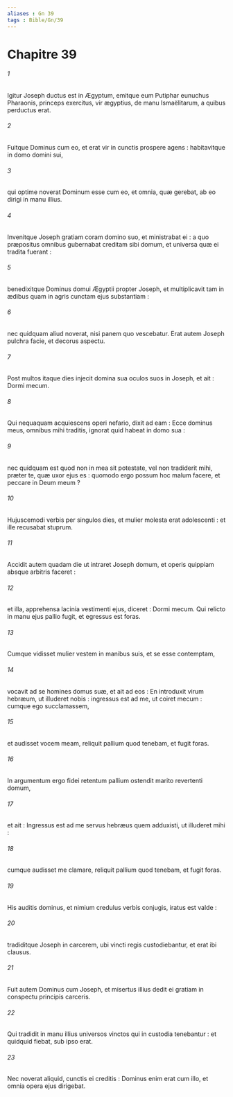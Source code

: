 ```yaml
---
aliases : Gn 39
tags : Bible/Gn/39
---
```


# Chapitre 39

###### 1
Igitur Joseph ductus est in Ægyptum, emitque eum Putiphar eunuchus Pharaonis, princeps exercitus, vir ægyptius, de manu Ismaëlitarum, a quibus perductus erat.
###### 2
Fuitque Dominus cum eo, et erat vir in cunctis prospere agens : habitavitque in domo domini sui,
###### 3
qui optime noverat Dominum esse cum eo, et omnia, quæ gerebat, ab eo dirigi in manu illius.
###### 4
Invenitque Joseph gratiam coram domino suo, et ministrabat ei : a quo præpositus omnibus gubernabat creditam sibi domum, et universa quæ ei tradita fuerant :
###### 5
benedixitque Dominus domui Ægyptii propter Joseph, et multiplicavit tam in ædibus quam in agris cunctam ejus substantiam :
###### 6
nec quidquam aliud noverat, nisi panem quo vescebatur. Erat autem Joseph pulchra facie, et decorus aspectu.
###### 7
Post multos itaque dies injecit domina sua oculos suos in Joseph, et ait : Dormi mecum.
###### 8
Qui nequaquam acquiescens operi nefario, dixit ad eam : Ecce dominus meus, omnibus mihi traditis, ignorat quid habeat in domo sua :
###### 9
nec quidquam est quod non in mea sit potestate, vel non tradiderit mihi, præter te, quæ uxor ejus es : quomodo ergo possum hoc malum facere, et peccare in Deum meum ?
###### 10
Hujuscemodi verbis per singulos dies, et mulier molesta erat adolescenti : et ille recusabat stuprum.
###### 11
Accidit autem quadam die ut intraret Joseph domum, et operis quippiam absque arbitris faceret :
###### 12
et illa, apprehensa lacinia vestimenti ejus, diceret : Dormi mecum. Qui relicto in manu ejus pallio fugit, et egressus est foras.
###### 13
Cumque vidisset mulier vestem in manibus suis, et se esse contemptam,
###### 14
vocavit ad se homines domus suæ, et ait ad eos : En introduxit virum hebræum, ut illuderet nobis : ingressus est ad me, ut coiret mecum : cumque ego succlamassem,
###### 15
et audisset vocem meam, reliquit pallium quod tenebam, et fugit foras.
###### 16
In argumentum ergo fidei retentum pallium ostendit marito revertenti domum,
###### 17
et ait : Ingressus est ad me servus hebræus quem adduxisti, ut illuderet mihi :
###### 18
cumque audisset me clamare, reliquit pallium quod tenebam, et fugit foras.
###### 19
His auditis dominus, et nimium credulus verbis conjugis, iratus est valde :
###### 20
tradiditque Joseph in carcerem, ubi vincti regis custodiebantur, et erat ibi clausus.
###### 21
Fuit autem Dominus cum Joseph, et misertus illius dedit ei gratiam in conspectu principis carceris.
###### 22
Qui tradidit in manu illius universos vinctos qui in custodia tenebantur : et quidquid fiebat, sub ipso erat.
###### 23
Nec noverat aliquid, cunctis ei creditis : Dominus enim erat cum illo, et omnia opera ejus dirigebat.

